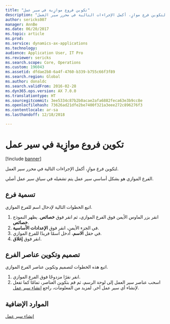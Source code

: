 ```yaml
---
title: "تكوين فروع موازٍية في سير عمل"
description: "لتكوين فرع موازٍ، أكمل الإجراءات التالية في محرر سير العمل."
author: sericks007
manager: AnnBe
ms.date: 06/20/2017
ms.topic: article
ms.prod: 
ms.service: dynamics-ax-applications
ms.technology: 
audience: Application User, IT Pro
ms.reviewer: sericks
ms.search.scope: Core, Operations
ms.custom: 196043
ms.assetid: dfdae2b8-6a4f-4760-b339-b755c66f3f89
ms.search.region: Global
ms.author: donaldc
ms.search.validFrom: 2016-02-28
ms.dyn365.ops.version: AX 7.0.0
ms.translationtype: HT
ms.sourcegitcommit: 3ee5334c87b2b0acae2afa6882feca63e3b9cc8e
ms.openlocfilehash: 73626ad21dfe2be7400f321a3eee272c896276f3
ms.contentlocale: ar-sa
ms.lasthandoff: 12/18/2018

---
```


# <a name="configure-parallel-branches-in-a-workflow"></a>تكوين فروع موازٍية في سير عمل

[!include [banner](../includes/banner.md)]

لتكوين فرع موازٍ، أكمل الإجراءات التالية في محرر سير العمل.

الفرع الموازي هو بشكل أساسي سير عمل يتم تشغيله في سياق سير عمل أصلي.

## <a name="name-a-branch"></a>تسمية فرع

اتبع الخطوات التالية لإدخال اسم للفرع الموازي.

1. انقر بزر الماوس الأيمن فوق الفرع الموازي، ثم انقر فوق **خصائص**. يظهر النموذج **خصائص**.
2. في الجزء الأيمن، انقر فوق **الإعدادات الأساسية‬**.
3. في حقل **الاسم**، أدخل اسمًا فريدًا للفرع الموازي.
4. انقر فوق **إغلاق**.

## <a name="design-and-configure-the-elements-of-a-branch"></a>تصميم وتكوين عناصر الفرع

اتبع هذه الخطوات لتصميم وتكوين عناصر الفرع الموازي.

1. انقر نقرًا مزدوجًا فوق الفرع الموازي.
2. اسحب عناصر سير العمل إلى لوحة الرسم، ثم قم بتكوين العناصر، تمامًا كما تفعل لإنشاء أي سير عمل آخر. لمزيد من المعلومات، راجع [إنشاء سير عمل](create-workflow.md).

## <a name="additional-resources"></a>الموارد الإضافية

[إنشاء سير عمل](create-workflow.md)

